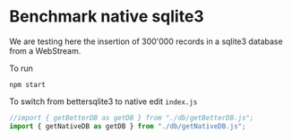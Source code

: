 # Benchmark native sqlite3

We are testing here the insertion of 300'000 records in a sqlite3 database from a WebStream.

To run

`npm start`

To switch from bettersqlite3 to native edit `index.js`

```js
//import { getBetterDB as getDB } from "./db/getBetterDB.js";
import { getNativeDB as getDB } from "./db/getNativeDB.js";
```
